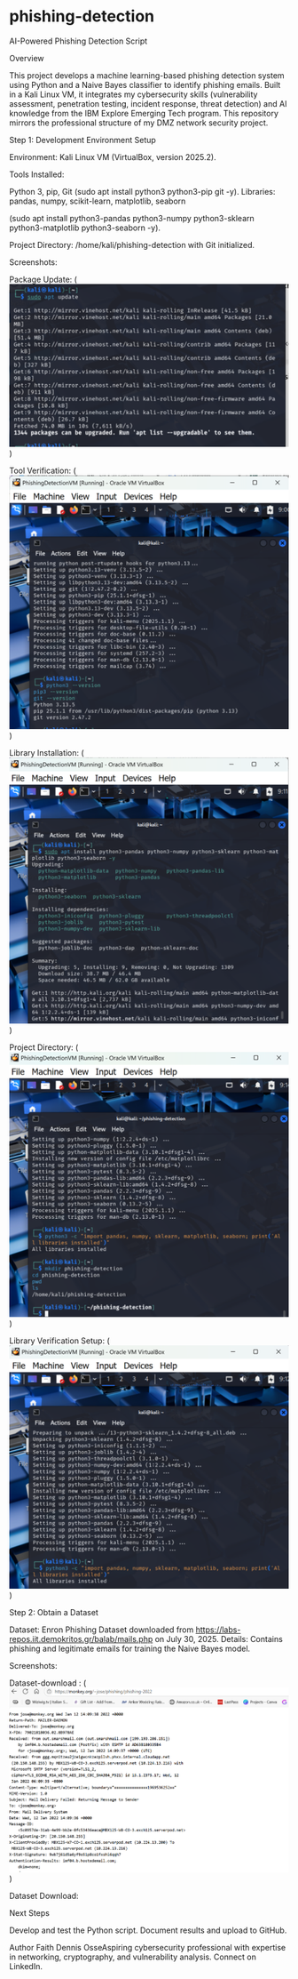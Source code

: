 # phishing-detection
AI-Powered Phishing Detection Script

Overview

This project develops a machine learning-based phishing detection system using Python and a Naive Bayes classifier to identify phishing emails. Built in a Kali Linux VM, it integrates my cybersecurity skills (vulnerability assessment, penetration testing, incident response, threat detection) and AI knowledge from the IBM Explore Emerging Tech program. This repository mirrors the professional structure of my DMZ network security project.


Step 1: Development Environment Setup

Environment: Kali Linux VM (VirtualBox, version 2025.2).

Tools Installed:

Python 3, pip, Git (sudo apt install python3 python3-pip git -y).
Libraries: pandas, numpy, scikit-learn, matplotlib, seaborn

(sudo apt install python3-pandas python3-numpy python3-sklearn python3-matplotlib python3-seaborn -y).


Project Directory: /home/kali/phishing-detection with Git initialized.

Screenshots:

Package Update: (![kali update](screenshots/apt-update.png))

Tool Verification: (![install-verification](screenshots/install_verification.png))

Library Installation: (![Libararies_install](screenshots/libraries_installation.png))

Project Directory: (![project-directory](screenshots/creating_project_directory.png))

Library Verification Setup: (![verifying-library](screenshots/libraries_installation_verified.png))




Step 2: Obtain a Dataset

Dataset: Enron Phishing Dataset downloaded from https://labs-repos.iit.demokritos.gr/balab/mails.php on July 30, 2025.
Details: Contains phishing and legitimate emails for training the Naive Bayes model.

Screenshots:

Dataset-download : (![Data-download](screenshots/Dataset_download.png))




Dataset Download:

Next Steps

Develop and test the Python script.
Document results and upload to GitHub.

Author
Faith Dennis OsseAspiring cybersecurity professional with expertise in networking, cryptography, and vulnerability analysis. Connect on LinkedIn.
